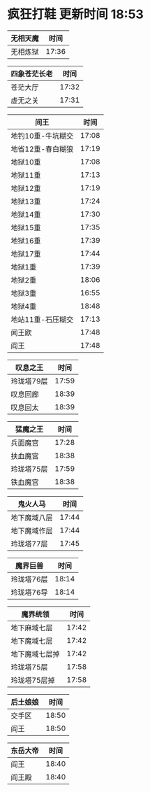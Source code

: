 # 疯狂打鞋 更新时间 18:53

| 无相天魔   | 时间    |
|--------|-------|
| 无相炼狱 | 17:36 |

| 四象苍茫长老   | 时间    |
|--------|-------|
| 苍茫大厅 | 17:32 |
| 虚无之关 | 17:31 |

| 间王   | 时间    |
|--------|-------|
| 地钓10重-牛坑糊交 | 17:08 |
| 地省12重-春白糊狼 | 17:19 |
| 地狱10重 | 17:08 |
| 地狱11重 | 17:13 |
| 地狱12重 | 17:19 |
| 地狱13重 | 17:24 |
| 地狱14重 | 17:30 |
| 地狱15重 | 17:35 |
| 地狱16重 | 17:39 |
| 地狱17重 | 17:44 |
| 地狱1重 | 17:39 |
| 地狱2重 | 18:06 |
| 地狱3重 | 16:55 |
| 地狱4重 | 18:48 |
| 地站11重-石压糊交 | 17:13 |
| 闻王欧 | 17:48 |
| 阎王 | 17:48 |

| 叹息之王   | 时间    |
|--------|-------|
| 玲珑塔79层 | 17:59 |
| 叹息回廊 | 18:39 |
| 叹息回太 | 18:39 |

| 猛魔之王   | 时间    |
|--------|-------|
| 兵面魔宫 | 17:28 |
| 扶血魔宫 | 18:38 |
| 玲珑塔75层 | 17:59 |
| 铁血魔宫 | 18:38 |

| 鬼火人马   | 时间    |
|--------|-------|
| 地下魔域八层 | 17:44 |
| 地下魔域作层 | 17:44 |
| 玲珑塔77层 | 17:45 |

| 魔界巨兽   | 时间    |
|--------|-------|
| 玲珑塔76层 | 18:14 |
| 玲珑塔76导 | 18:14 |

| 魔界统领   | 时间    |
|--------|-------|
| 地下麻域七层 | 17:42 |
| 地下魔域七层 | 17:42 |
| 地下魔域七层掉 | 17:42 |
| 玲珑塔75层 | 17:58 |
| 玲珑塔75层掉 | 17:58 |

| 后土娘娘   | 时间    |
|--------|-------|
| 交手区 | 18:50 |
| 阎王 | 18:50 |

| 东岳大帝   | 时间    |
|--------|-------|
| 阎王 | 18:40 |
| 阎王殿 | 18:40 |